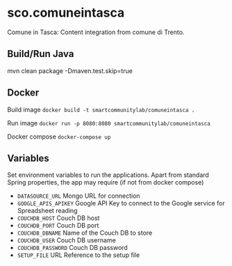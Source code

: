 # sco.comuneintasca
Comune in Tasca: Content integration from comune di Trento.


## Build/Run Java

mvn clean package -Dmaven.test.skip=true

## Docker

Build image
``
docker build -t smartcommunitylab/comuneintasca .
``

Run image
``
docker run -p 8080:8080 smartcommunitylab/comuneintasca
``

Docker compose 
``
docker-compose up
``

## Variables
Set environment variables to run the applications. Apart from standard Spring properties, the app may require (if not from docker compose)
- `DATASOURCE_URL` Mongo URL for connection
- `GOOGLE_APIS_APIKEY` Google API Key to connect to the Google service for Spreadsheet reading
- `COUCHDB_HOST` Couch DB host
- `COUCHDB_PORT` Couch DB port
- `COUCHDB_DBNAME` Name of the Couch DB to store
- `COUCHDB_USER` Couch DB username
- `COUCHDB_PASSWORD` Couch DB password
- `SETUP_FILE` URL Reference to the setup file
